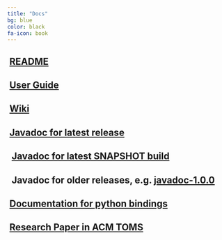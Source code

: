 ```yaml
---
title: "Docs"
bg: blue
color: black
fa-icon: book
---
```


## <i class="fa fa-arrow-right"></i>&nbsp;[README](https://github.com/jgrapht/jgrapht/blob/master/README.md)
## <i class="fa fa-info-circle"></i>&nbsp;[User Guide](guide/UserOverview)
## <i class="fa fa-pencil"></i>&nbsp;[Wiki](https://github.com/jgrapht/jgrapht/wiki)
## <i class="fa fa-sitemap"></i>&nbsp;[Javadoc for latest release](javadoc)
## <i class="fa fa-camera"></i>&nbsp;<i class="fa fa-sitemap"></i>&nbsp;[Javadoc for latest SNAPSHOT build](javadoc-SNAPSHOT)
## <i class="fa fa-history"></i>&nbsp;<i class="fa fa-sitemap"></i>&nbsp;Javadoc for older releases, e.g. [javadoc-1.0.0](javadoc-1.0.0)
## <i class="fa fa-cogs"></i>&nbsp;[Documentation for python bindings](https://python-jgrapht.readthedocs.io)
## <i class="fa fa-flask"></i>&nbsp;[Research Paper in ACM TOMS](https://dl.acm.org/doi/10.1145/3381449)
